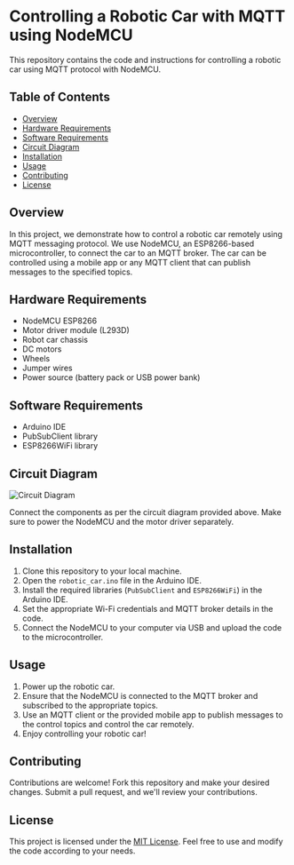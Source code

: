 # Controlling a Robotic Car with MQTT using NodeMCU

This repository contains the code and instructions for controlling a robotic car using MQTT protocol with NodeMCU.

## Table of Contents
- [Overview](#overview)
- [Hardware Requirements](#hardware-requirements)
- [Software Requirements](#software-requirements)
- [Circuit Diagram](#circuit-diagram)
- [Installation](#installation)
- [Usage](#usage)
- [Contributing](#contributing)
- [License](#license)

## Overview
In this project, we demonstrate how to control a robotic car remotely using MQTT messaging protocol. We use NodeMCU, an ESP8266-based microcontroller, to connect the car to an MQTT broker. The car can be controlled using a mobile app or any MQTT client that can publish messages to the specified topics.

## Hardware Requirements
- NodeMCU ESP8266
- Motor driver module (L293D)
- Robot car chassis
- DC motors
- Wheels
- Jumper wires
- Power source (battery pack or USB power bank)

## Software Requirements
- Arduino IDE
- PubSubClient library
- ESP8266WiFi library

## Circuit Diagram
![Circuit Diagram](circuit_diagram.png)

Connect the components as per the circuit diagram provided above. Make sure to power the NodeMCU and the motor driver separately.

## Installation
1. Clone this repository to your local machine.
2. Open the `robotic_car.ino` file in the Arduino IDE.
3. Install the required libraries (`PubSubClient` and `ESP8266WiFi`) in the Arduino IDE.
4. Set the appropriate Wi-Fi credentials and MQTT broker details in the code.
5. Connect the NodeMCU to your computer via USB and upload the code to the microcontroller.

## Usage
1. Power up the robotic car.
2. Ensure that the NodeMCU is connected to the MQTT broker and subscribed to the appropriate topics.
3. Use an MQTT client or the provided mobile app to publish messages to the control topics and control the car remotely.
4. Enjoy controlling your robotic car!

## Contributing
Contributions are welcome! Fork this repository and make your desired changes. Submit a pull request, and we'll review your contributions.

## License
This project is licensed under the [MIT License](LICENSE). Feel free to use and modify the code according to your needs.
